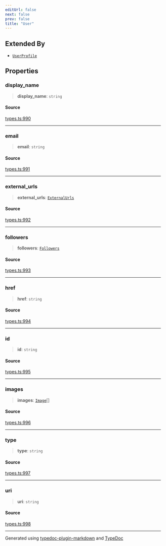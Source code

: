 ```yaml
---
editUrl: false
next: false
prev: false
title: "User"
---
```


## Extended By

- [`UserProfile`](/api/interfaces/userprofile/)

## Properties

### display\_name

> **display\_name**: `string`

#### Source

[types.ts:990](https://github.com/fostertheweb/spotify-web-sdk/blob/8d95f4b/src/types.ts#L990)

***

### email

> **email**: `string`

#### Source

[types.ts:991](https://github.com/fostertheweb/spotify-web-sdk/blob/8d95f4b/src/types.ts#L991)

***

### external\_urls

> **external\_urls**: [`ExternalUrls`](/api/interfaces/externalurls/)

#### Source

[types.ts:992](https://github.com/fostertheweb/spotify-web-sdk/blob/8d95f4b/src/types.ts#L992)

***

### followers

> **followers**: [`Followers`](/api/interfaces/followers/)

#### Source

[types.ts:993](https://github.com/fostertheweb/spotify-web-sdk/blob/8d95f4b/src/types.ts#L993)

***

### href

> **href**: `string`

#### Source

[types.ts:994](https://github.com/fostertheweb/spotify-web-sdk/blob/8d95f4b/src/types.ts#L994)

***

### id

> **id**: `string`

#### Source

[types.ts:995](https://github.com/fostertheweb/spotify-web-sdk/blob/8d95f4b/src/types.ts#L995)

***

### images

> **images**: [`Image`](/api/interfaces/image/)[]

#### Source

[types.ts:996](https://github.com/fostertheweb/spotify-web-sdk/blob/8d95f4b/src/types.ts#L996)

***

### type

> **type**: `string`

#### Source

[types.ts:997](https://github.com/fostertheweb/spotify-web-sdk/blob/8d95f4b/src/types.ts#L997)

***

### uri

> **uri**: `string`

#### Source

[types.ts:998](https://github.com/fostertheweb/spotify-web-sdk/blob/8d95f4b/src/types.ts#L998)

***

Generated using [typedoc-plugin-markdown](https://www.npmjs.com/package/typedoc-plugin-markdown) and [TypeDoc](https://typedoc.org/)
